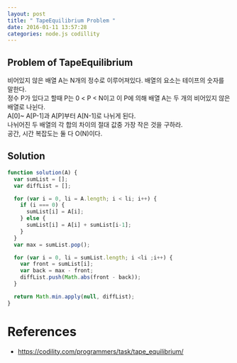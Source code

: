 ```yaml
---
layout: post
title: " TapeEquilibrium Problem "
date: 2016-01-11 13:57:28
categories: node.js codillity
---
```


## Problem of TapeEquilibrium  
비어있지 않은 배열 A는 N개의 정수로 이루어져있다.  배열의 요소는 테이프의 숫자를 말한다.   
정수 P가 있다고 할때 P는 0 < P < N이고 이 P에 의해 배열 A는 두 개의 비어있지 않은 배열로 나뉜다.  
A[0]~ A[P-1]과 A[P]부터 A[N-1]로 나뉘게 된다.  
나뉘어진 두 배열의 각 합의 차이의 절대 값중 가장 작은 것을 구하라.   
공간, 시간 복잡도는 둘 다 O(N)이다.  

## Solution  

```javascript
function solution(A) {
  var sumList = [];
  var diffList = [];

  for (var i = 0, li = A.length; i < li; i++) {
    if (i === 0) {
      sumList[i] = A[i];   
    } else {
      sumList[i] = A[i] + sumList[i-1];   
    }
  }
  var max = sumList.pop();

  for (var i = 0, li = sumList.length; i <li ;i++) {
    var front = sumList[i];
    var back = max - front;
    diffList.push(Math.abs(front - back));
  }

  return Math.min.apply(null, diffList);
}

```

# References  
- https://codility.com/programmers/task/tape_equilibrium/
